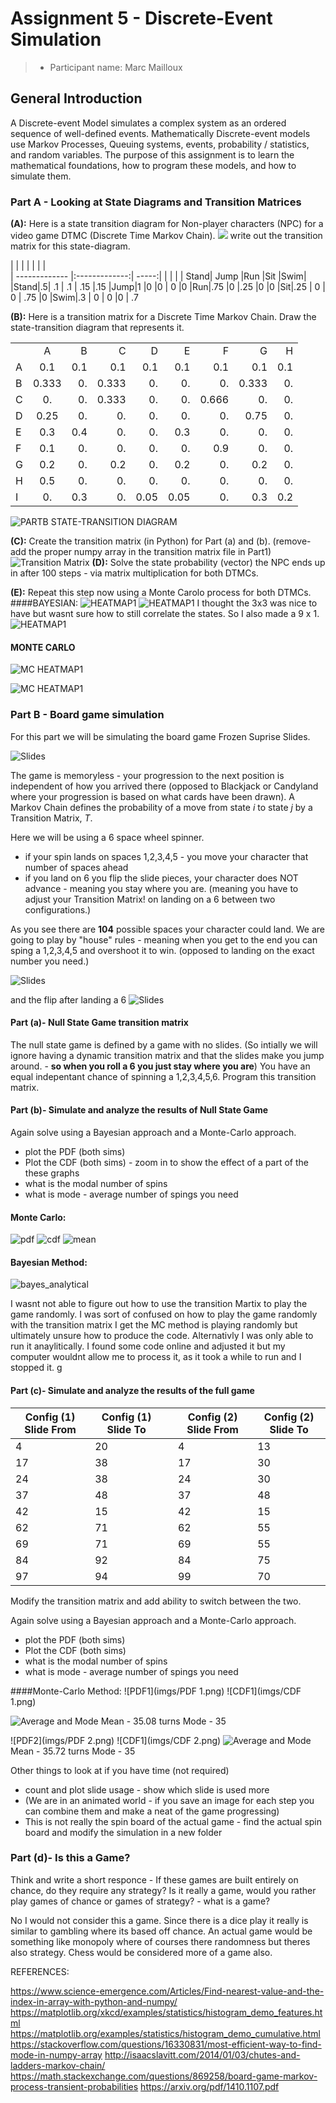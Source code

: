 # Assignment 5 - Discrete-Event Simulation 
> * Participant name: Marc Mailloux

## General Introduction
A Discrete-event Model simulates a complex system as an ordered sequence of well-defined events. Mathematically Discrete-event models use Markov Processes, Queuing systems, events, probability / statistics, and random variables. The purpose of this assignment is to learn the mathematical foundations, how to program these models, and how to simulate them. 

### Part A - Looking at State Diagrams and Transition Matrices

**(A):** Here is a state transition diagram for Non-player characters (NPC) for a video game DTMC (Discrete Time Markov Chain).
![](imgs/figure1.png)
write out the transition matrix for this state-diagram. 

|         |            |   |   |   |   |  
| ------------- |:-------------:| -----:| |  |
|  | Stand| Jump |Run |Sit |Swim|
|Stand|.5| .1  | .1 | .15  |.15
|Jump|1  |0    |0   | 0    |0
|Run|.75 |0    |.25 |0     |0
|Sit|.25 | 0   | 0  | .75  |0
|Swim|.3 | 0   | 0  |0     | .7

**(B):** Here is a transition matrix for a Discrete Time Markov Chain. Draw the state-transition diagram that represents it.

|         |            |   |   |   |   |   |   |   |
| ------------- |:-------------:| -----:| -----:| -----:| -----:| -----:| -----:| -----:|
||A|B|C|D|E|F|G|H|I|
|A|0.1|0.1|0.1|0.1|0.1|0.1|0.1|0.1|0.2|
|B|0.333|0.|0.333|0.|0.|0.|0.333|0.|0.|
|C|0.|0.|0.333|0.|0.|0.666|0.|0.|0.|
|D|0.25|0.|0.|0.|0.|0.|0.75|0.|0.|
|E|0.3|0.4|0.|0.|0.3|0.|0.|0.|0.|
|F|0.1|0.|0.|0.|0.|0.9|0.|0.|0.|
|G|0.2|0.|0.2|0.|0.2|0.|0.2|0.|0.2|
|H|0.5|0.|0.|0.|0.|0.|0.|0.|0.5|
|I|0.|0.3|0.|0.05|0.05|0.|0.3|0.2|0.1|

![PARTB STATE-TRANSITION DIAGRAM](IMGS/HW5_PARTB.PNG)

**(C):** Create the transition matrix (in Python) for Part (a) and (b).
(remove- add the proper numpy array in the transition matrix file in Part1)
![Transition Matrix](imgs/Tmatrix.png)
**(D):** Solve the state probability (vector) the NPC ends up in after 100 steps - via matrix multiplication for both DTMCs.

**(E):** Repeat this step now using a Monte Carolo process for both DTMCs.
####BAYESIAN:
![HEATMAP1](imgs/HM1.png)
![HEATMAP1](imgs/HM2.png)
I thought the 3x3 was nice to have but wasnt sure how to still correlate the states.
So I also made a 9 x 1.
![HEATMAP1](imgs/HM3_1.png)

#### MONTE CARLO
![MC HEATMAP1](IMGS/mrmontea.png)

![MC HEATMAP1](IMGS/mrmonteb.png)

### Part B - Board game simulation

For this part we will be simulating the board game Frozen Suprise Slides.

![Slides](imgs/box.png)

The game is memoryless - your progression to the next position is independent of how you arrived there (opposed to Blackjack or Candyland where your progression is based on what cards have been drawn). A Markov Chain defines the probability of a move from state *i* to state *j* by a Transition Matrix, *T*.

Here we will be using a 6 space wheel spinner.
* if your spin lands on spaces 1,2,3,4,5 - you move your character that number of spaces ahead
* if you land on 6 you flip the slide pieces, your character does NOT advance - meaning you stay where you are. (meaning you have to adjust your Transition Matrix! on landing on a 6 between two configurations.)

As you see there are **104** possible spaces your character could land. We are going to play by "house" rules - meaning when you get to the end you can sping a 1,2,3,4,5 and overshoot it to win. (opposed to landing on the exact number you need.)

![Slides](imgs/Board1.png)

and the flip after landing a 6
![Slides](imgs/Board2.png)



#### Part (a)- Null State Game transition matrix
The null state game is defined by a game with no slides.  (So intially we will ignore having a dynamic transition matrix and that the slides make you jump around. - **so when you roll a 6 you just stay where you are**) You have an equal indepentant chance of spinning a 1,2,3,4,5,6. Program this transition matrix. 

#### Part (b)- Simulate and analyze the results of Null State Game
Again solve using a Bayesian approach and a Monte-Carlo approach.
* plot the PDF (both sims)
* Plot the CDF (both sims) - zoom in to show the effect of a part of the these graphs
* what is the modal number of spins
* what is mode - average number of spings you need
#### Monte Carlo:
![pdf](imgs/PDF_011.png)
![cdf](imgs/CDF_01.png)
![mean](imgs/MEAN3.png)

#### Bayesian Method: 

![bayes_analytical](imgs/bae.png)

I wasnt not able to figure out how to use the transition Martix to play the game randomly. I was sort of confused on how to play the game randomly with the transition matrix I get the MC method is playing randomly but ultimately unsure how to produce the code. 
Alternativly I was only able to run it anaylitically. I found some code online and adjusted it but my computer wouldnt allow me to process it, as it took a while to run and I stopped it. g 



#### Part (c)- Simulate and analyze the results of the full game

Config (1) Slide From  | Config (1) Slide To | |  Config (2) Slide From  | Config (2) Slide To 
-------- | -------- | ------------- | -------- | -------- 
4|20| |4|13
17|38| |17|30
24|38| |24|30
37|48| |37|48
42|15| |42|15
62|71| |62|55
69|71| |69|55
84|92| |84|75
97|94| |99|70

Modify the transition matrix and add ability to switch between the two.

Again solve using a Bayesian approach and a Monte-Carlo approach.
* plot the PDF (both sims)
* Plot the CDF (both sims)
* what is the modal number of spins
* what is mode - average number of spings you need

####Monte-Carlo Method:
![PDF1](imgs/PDF 1.png)
![CDF1](imgs/CDF 1.png)

![Average and Mode](imgs/mean1.png)
Mean - 35.08 turns
Mode - 35

![PDF2](imgs/PDF 2.png)
![CDF1](imgs/CDF 2.png)
![Average and Mode](imgs/mean2.png)
Mean - 35.72 turns
Mode - 35


Other things to look at if you have time (not required) 
- count and plot slide usage - show which slide is used more
- (We are in an animated world - if you save an image for each step you can combine them and make a neat of the game progressing)
- This is not really the spin board of the actual game - find the actual spin board and modify the simulation in a new folder

### Part (d)- Is this a Game?
Think and write a short responce -  If these games are built entirely on chance, do they require any strategy? Is it really a game, would you rather play games of chance or games of strategy? - what is a game?

No I would not consider this a game. Since there is a dice play it really is similar to gambling where its based off chance. An actual game would be something like monopoly where of courses there randomness but theres also strategy. Chess would be considered more of a game also. 


REFERENCES:

https://www.science-emergence.com/Articles/Find-nearest-value-and-the-index-in-array-with-python-and-numpy/
https://matplotlib.org/xkcd/examples/statistics/histogram_demo_features.html
https://matplotlib.org/examples/statistics/histogram_demo_cumulative.html
https://stackoverflow.com/questions/16330831/most-efficient-way-to-find-mode-in-numpy-array
http://isaacslavitt.com/2014/01/03/chutes-and-ladders-markov-chain/
https://math.stackexchange.com/questions/869258/board-game-markov-process-transient-probabilities
https://arxiv.org/pdf/1410.1107.pdf